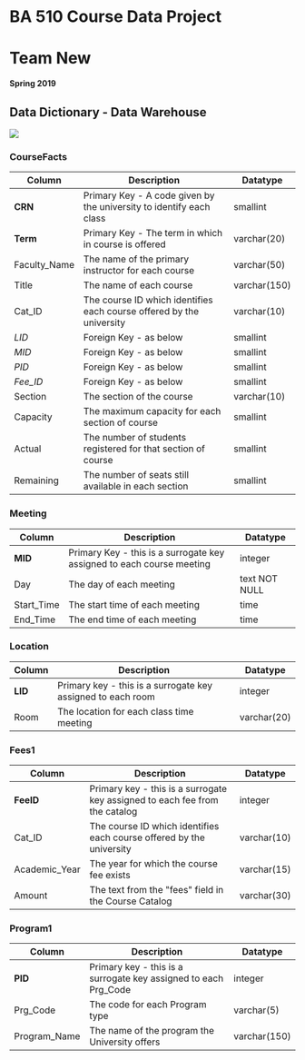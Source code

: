 # BA 510 Course Data Project
# Team New
__Spring 2019__

## Data Dictionary - Data Warehouse

![](CoursesDatabaseWarehouseERD.png)

### CourseFacts
| Column      | Description | Datatype |
| ----------- | ----------- | -------- |
| __CRN__     | Primary Key - A code given by the university to identify each class   |   smallint   |
| __Term__     | Primary Key - The term in which in course is offered   |   varchar(20)   |
| Faculty_Name | The name of the primary instructor for each course   |   varchar(50)   |
| Title  | The name of each course   |   varchar(150)   |
| Cat_ID | The course ID which identifies each course offered by the university   |   varchar(10)   |
| *LID*    | Foreign Key - as below   |   smallint   |
| *MID*   | Foreign Key - as below   |   smallint   |
| *PID*  | Foreign Key - as below   |   smallint   |
| *Fee_ID* | Foreign Key - as below   | smallint   |
| Section | The section of the course   |   varchar(10)   |
| Capacity     | The maximum capacity for each section of course   |   smallint   |
| Actual  | The number of students registered for that section of course   |   smallint   |
| Remaining  | The number of seats still available in each section     |   smallint   |

### Meeting
| Column      | Description | Datatype |
| ----------- | ----------- | -------- |
| __MID__     | Primary Key - this is a surrogate key assigned to each course meeting   |   integer   |
| Day  | The day of each meeting   |   text NOT NULL   |
| Start_Time     | The start time of each meeting   |   time   |
| End_Time  | The end time of each meeting   |   time   |


### Location
| Column      | Description | Datatype |
| ----------- | ----------- | -------- |
| __LID__     | Primary key - this is a surrogate key assigned to each room  |   integer   |
| Room | The location for each class time meeting   |   varchar(20)   |

### Fees1
| Column      | Description | Datatype |
| ----------- | ----------- | -------- |
| __FeeID__     | Primary key - this is a surrogate key assigned to each fee from the catalog | integer   |
| Cat_ID | The course ID which identifies each course offered by the university   |   varchar(10)   |
| Academic_Year   | The year for which the course fee exists   |   varchar(15)   |
| Amount   |   The text from the "fees" field in the Course Catalog   | varchar(30)   |


### Program1
| Column      | Description | Datatype |
| ----------- | ----------- | -------- |
| __PID__   |   Primary key - this is a surrogate key assigned to each Prg_Code   |  integer   |
| Prg_Code     | The code for each Program type   |   varchar(5)   |
| Program_Name | The name of the program the University offers   |  varchar(150)   | 



